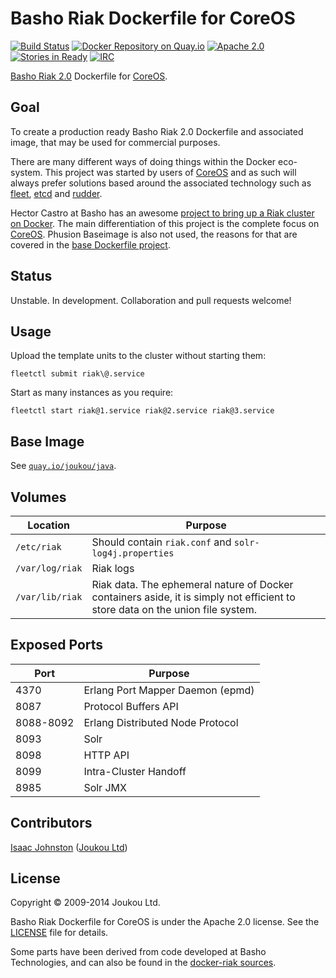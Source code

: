 Basho Riak Dockerfile for CoreOS 
================================
[![Build Status](https://circleci.com/gh/joukou/joukou-docker-riak/tree/develop.png?circle-token=992aeaf31e42912f39b24dddfa3e8f54ae1c9fbe)](https://circleci.com/gh/joukou/joukou-docker-riak/tree/develop) [![Docker Repository on Quay.io](https://quay.io/repository/joukou/riak/status?token=7d2526bc-fd95-49a4-9caf-91ae6400382c "Docker Repository on Quay.io")](https://quay.io/repository/joukou/riak) [![Apache 2.0](http://img.shields.io/badge/License-apache%202.0-brightgreen.svg)](#license) [![Stories in Ready](https://badge.waffle.io/joukou/joukou-docker-riak.png?label=ready&title=Ready)](http://waffle.io/joukou/joukou-docker-riak) [![IRC](http://img.shields.io/badge/IRC-%23joukou-blue.svg)](irc://irc.freenode.org:6667/#joukou)

[Basho Riak 2.0](http://docs.basho.com/riak/2.0.0/) Dockerfile for
[CoreOS](https://coreos.com/).

## Goal

To create a production ready Basho Riak 2.0 Dockerfile and associated image,
that may be used for commercial purposes.

There are many different ways of doing things within the Docker eco-system. This
project was started by users of [CoreOS](https://coreos.com) and as such will
always prefer solutions based around the associated technology such as
[fleet](https://github.com/coreos/fleet), [etcd](https://github.com/coreos/etcd)
and [rudder](https://coreos.com/blog/introducing-rudder/).

Hector Castro at Basho has an awesome [project to bring up a Riak cluster on Docker](https://github.com/hectcastro/docker-riak).
The main differentiation of this project is the complete focus on
[CoreOS](https://coreos.com). Phusion Baseimage is also not used, the reasons
for that are covered in the
[base Dockerfile project](https://github.com/joukou/joukou-docker-base).

## Status

Unstable. In development. Collaboration and pull requests welcome!

## Usage

Upload the template units to the cluster without starting them:

`fleetctl submit riak\@.service`

Start as many instances as you require:

`fleetctl start riak@1.service riak@2.service riak@3.service`

## Base Image

See [`quay.io/joukou/java`](https://github.com/joukou/joukou-docker-java).

## Volumes

| Location | Purpose |
| -------- | ------- |
| `/etc/riak` | Should contain `riak.conf` and `solr-log4j.properties` |
| `/var/log/riak` | Riak logs |
| `/var/lib/riak` | Riak data. The ephemeral nature of Docker containers aside, it is simply not efficient to store data on the union file system. |

## Exposed Ports

| Port      | Purpose                               |
| --------- | ------------------------------------- |
| 4370      | Erlang Port Mapper Daemon (epmd)      |
| 8087      | Protocol Buffers API                  |
| 8088-8092 | Erlang Distributed Node Protocol      |
| 8093      | Solr                                  |
| 8098      | HTTP API                              |
| 8099      | Intra-Cluster Handoff                 |
| 8985      | Solr JMX                              |

## Contributors

[Isaac Johnston](https://github.com/superstructor) ([Joukou Ltd](https://joukou.com))

## License

Copyright &copy; 2009-2014 Joukou Ltd.

Basho Riak Dockerfile for CoreOS is under the Apache 2.0 license. See the
[LICENSE](LICENSE) file for details.

Some parts have been derived from code developed at Basho Technologies, and can
also be found in the [docker-riak sources](https://github.com/hectcastro/docker-riak).
